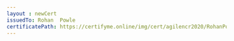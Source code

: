 ```yaml
--- 
layout : newCert 
issuedTo: Rohan  Powle 
certificatePath: https://certifyme.online/img/cert/agilencr2020/RohanPowle_17bf3.png
--- 
```

